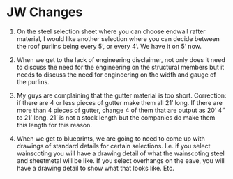 # JW Changes

1. On the steel selection sheet where you can choose endwall rafter material, I would like another selection where you can decide between the roof purlins being every 5’, or every 4’. We have it on 5’ now.

2. When we get to the lack of engineering disclaimer, not only does it need to discuss the need for the engineering on the structural members but it needs to discuss the need for engineering on the width and gauge of the purlins.

3. My guys are complaining that the gutter material is too short. Correction: if there are 4 or less pieces of gutter make them all 21’ long. If there are more than 4 pieces of gutter, change 4 of them that are output as 20’ 4” to 21’ long. 21’ is not a stock length but the companies do make them this length for this reason.

4. When we get to blueprints, we are going to need to come up with drawings of standard details for certain selections. I.e. if you select wainscoting you will have a drawing detail of what the wainscoting steel and sheetmetal will be like. If you select overhangs on the eave, you will have a drawing detail to show what that looks like. Etc.
